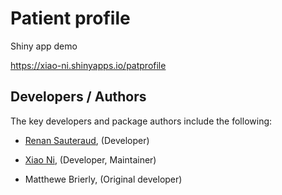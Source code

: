 # Patient profile

Shiny app demo 

https://xiao-ni.shinyapps.io/patprofile

## Developers / Authors

The key developers and package authors include the following:

- [Renan Sauteraud](mailto:renan.sauteraud@gmail.com), (Developer)

- [Xiao Ni](mailto:xiao.nid@novartis.com), (Developer, Maintainer)

- Matthewe Brierly, (Original developer)

